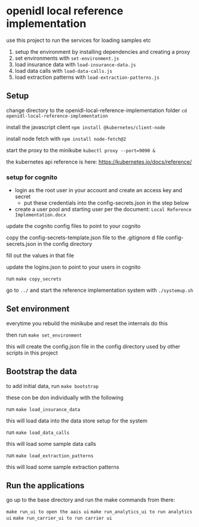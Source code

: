 # openidl local reference implementation

use this project to run the services for loading samples etc

1. setup the environment by installing dependencies and creating a proxy
1. set environments with `set-environment.js`
1. load insurance data with `load-insurance-data.js`
1. load data calls with `load-data-calls.js`
1. load extraction patterns with `load-extraction-patterns.js`

## Setup

change directory to the openidl-local-reference-implementation folder `cd openidl-local-reference-implementation`

install the javascript client `npm install @kubernetes/client-node`

install node fetch with `npm install node-fetch@2`

start the proxy to the minikube `kubectl proxy --port=9090 &`

the kubernetes api reference is here: https://kubernetes.io/docs/reference/

### setup for cognito

-   login as the root user in your account and create an access key and secret
    -   put these credentials into the config-secrets.json in the step below
-   create a user pool and starting user per the document: `Local Reference Implementation.docx`

update the cognito config files to point to your cognito

copy the config-secrets-template.json file to the .gitignore d file config-secrets.json in the config directory

fill out the values in that file

update the logins.json to point to your users in cognito

run `make copy_secrets`

go to `../` and start the reference implementation system with `./systemup.sh`

## Set environment

everytime you rebuild the minikube and reset the internals do this

then run `make set_environment`

this will create the config.json file in the config directory used by other scripts in this project

## Bootstrap the data

to add initial data, run `make bootstrap`

these con be don individually with the following

run `make load_insurance_data`

this will load data into the data store setup for the system

run `make load_data_calls`

this will load some sample data calls

run `make load_extraction_patterns`

this will load some sample extraction patterns

## Run the applications

go up to the base directory and run the make commands from there:

`make run_ui to open the aais ui`
`make run_analytics_ui to run analytics ui`
`make run_carrier_ui to run carrier ui`
